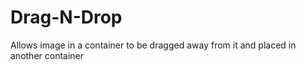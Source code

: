 # Drag-N-Drop
Allows image in a container to be dragged away from it  and placed in another container
